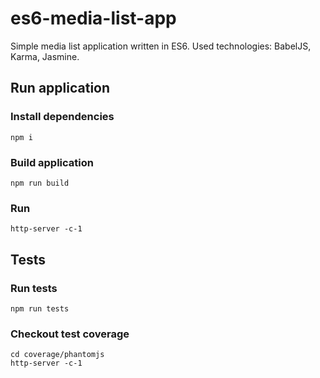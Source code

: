 # es6-media-list-app

Simple media list application written in ES6. Used technologies: BabelJS, Karma, Jasmine.

## Run application

### Install dependencies

```
npm i
```

### Build application
```
npm run build
```

### Run 
```
http-server -c-1
```

## Tests

### Run tests
```
npm run tests
```

### Checkout test coverage
```
cd coverage/phantomjs
http-server -c-1
